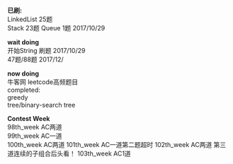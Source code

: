**已刷:**  
LinkedList 25题   
Stack   23题
Queue   1题   	 2017/10/29


**wait doing**  
开始String 刷题  2017/10/29    
47题/88题   	 2017/12/
   

**now doing**    
牛客网 leetcode高频题目   
completed:  
greedy  
tree/binary-search tree  


**Contest Week**   
98th_week	AC两道   
99th_week	AC一道    
100th_week  AC两道
101th_week  AC一道第二题超时
102th_week  AC两道 第三道连续的子组合后头看！
103th_week  AC1道 
